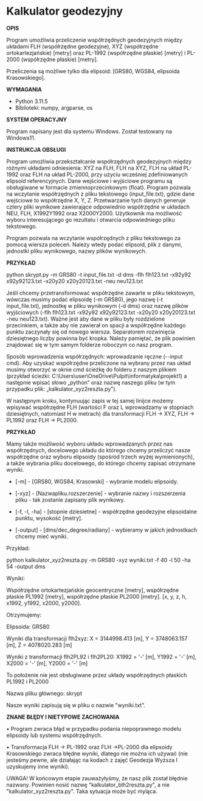 # **Kalkulator geodezyjny**

**OPIS**

Program umożliwia przeliczenie współrzędnych geodezyjnych między układami FLH (współrzędne geodezyjne), XYZ (współrzędne ortokartezjańskie) [metry] oraz PL-1992 (współrzędne płaskie) [metry] i PL-2000 (współrzędne płaskie) [metry]. 

Przeliczenia są możliwe tylko dla elipsoid: [GRS80, WGS84, elipsoida Krasowskiego].

**WYMAGANIA**

- Python 3.11.5
- Biblioteki: numpy, argparse, os
  
**SYSTEM OPERACYJNY**

Program napisany jest dla systemu Windows. Został testowany na Windows11.

**INSTRUKCJA OBSŁUGI**

Program umożliwia przekształcanie współrzędnych geodezyjnych między różnymi układami odniesienia: XYZ na FLH, FLH na XYZ, FLH na układ PL-1992 oraz FLH na układ PL-2000, przy użyciu wcześniej zdefiniowanych elipsoid referencyjnych. Dane wejściowe i wyjściowe programu są obsługiwane w formacie zmiennoprzecinkowym (float).
Program pozwala na wczytanie współrzędnych z pliku tekstowego (input_file.txt), gdzie dane wejściowe to współrzędne X, Y, Z. Przetwarzanie tych danych generuje cztery pliki wynikowe zawierające odpowiednio współrzędne w układach NEU, FLH, X1992Y1992 oraz X2000Y2000. Użytkownik ma możliwość wyboru interesującego go rezultatu i otwarcia odpowiedniego pliku tekstowego.

Program pozwala na wczytanie współrzędnych z pliku tekstowego za pomocą wiersza poleceń. Należy wtedy podać elipsoid, plik z danymi, jednostki pliku wynikowego, nazwy plików wynikowych.

**PRZYKŁAD**

python skrypt.py -m GRS80 -t input_file.txt  -d dms -flh flh123.txt -x92y92 x92y92123.txt -x20y20 x20y20123.txt -neu neu123.txt

Jeśli chcemy przetransformować współrzędne zawarte w pliku tekstowym, wówczas musimy podać elipsoidę (-m GRS80), jego nazwę (-t input_file.txt), jednostkę w pliku wynikowym (-d dms) oraz nazwę plików wyjściowych (-flh flh123.txt -x92y92 x92y92123.txt -x20y20 x20y20123.txt -neu neu123.txt). Ważne jest aby dane w pliku były rozdzielone przecinkiem, a także aby nie zawierał on spacji a współrzędne każdego punktu zaczynały się od nowego wiersza. Separatorem rozwinięcia dziesiętnego liczby powinna być kropka. Należy pamiętać, że plik powinien znajdować się w tym samym folderze roboczym co nasz program.

Sposób wprowadzenia współrzędnych: wprowadzanie ręczne (--input cmd). Aby uzyskać współrzędne przeliczone na wybrany przez nas układ musimy otworzyć w oknie cmd ścieżkę do folderu z naszym plikiem (przykład ścieżki: C:\Users\user\OneDrive\Pulpit\informatyka\projekt1) a następnie wpisać słowo „python” oraz nazwę naszego pliku (w tym przypadku plik: „kalkulator_xyz2reszta.py").

W następnym kroku, kontynuując zapis w tej samej linijce możemy wpisywać współrzędne FLH (wartości F oraz L wprowadzamy w stopniach dziesiętnych, natomiast H w metrach) dla transformacji FLH -> XYZ, FLH -> PL1992 oraz FLH -> PL2000.

**PRZYKŁAD**

Mamy także możliwość wyboru układu wprowadzanych przez nas współrzędnych, docelowego układu do którego chcemy przeliczyć nasze współrzędne oraz wyboru elipsoidy (spośród trzech wyżej wymienionych), a także wybrania pliku docelowego, do którego chcemy zapisać otrzymane wyniki.

- [-m] - [GRS80, WGS84, Krasowski] - wybranie modelu elipsoidy.
  
- [-xyz] - [Nazwapliku.rozszerzenie] - wybranie nazwy i rozszerzenia pliku - tak zostanie zapisany plik wynikowy.
  
- [-f, -l, -ha] - [stopnie dziesietne] - współrzędne geodezyjne elipsoidalne punktu, wysokość [metry].
  
- [-output] - [dms/dec_degree/radiany] - wybieramy w jakich jednostkach chcemy mieć wyniki.

Przykład:

python kalkulator_xyz2reszta.py -m GRS80 -xyz wyniki.txt -f 40 -l 50 -ha 54 -output dms

Wyniki: 

Współrzędne ortokartezjańskie geocentryczne [metry], współrzędne płaskie PL1992 [metry], współrzędne płaskie PL2000 [metry]. [x, y, z, h, x1992, y1992, x2000, y2000].

Otrzymujemy:

Elipsoida: GRS80

Wyniki dla transformacji flh2xyz: X = 3144998.413 [m], Y = 3748063.157 [m], Z = 4078020.283 [m]

Wyniki z transformacji flh2PL92 i flh2PL20: X1992 =  '-'  [m], Y1992 =  '-'  [m], X2000 =  '-'  [m], Y2000 =  '-'  [m]

To położenie nie jest obsługiwane przez układy współrzędnych płaskich PL1992 i PL2000

Nazwa pliku głównego: skrypt

Nasze wyniki zapisują się w pliku o nazwie "wyniki.txt".

**ZNANE BŁĘDY I NIETYPOWE ZACHOWANIA**

•	Program zwraca błąd w przypadku podania niepoprawnego modelu elipsoidy lub systemu współrzędnych.

•	Transformacja FLH -> PL-1992 oraz FLH ->PL-2000 dla elipsoidy Krasowskiego zwraca błędne wyniki, dlatego nie można ich używać (nie jesteśmy pewne, ale działając na kodach z zajęć Geodezja Wyższa I  uzyskujemy inne wyniki).

UWAGA! W końcowym etapie zauważyłyśmy, że nasz plik został błędnie nazwany. Powinien nosić nazwę "kalkulator_blh2reszta.py", a nie "kalkulator_xyz2reszta.py". Taka sytuacja może być myląca.
